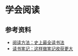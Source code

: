 # 学会阅读

## 参考资料
- [阅读方法：史上最全读书法](http://mp.weixin.qq.com/s?__biz=MjM5OTA3MjUwMA==&mid=205263526&idx=2&sn=21b5ca4a0699153f36131d3983a5f7d1#rd)
- [读书笔记：这样做笔记收获更大](http://mp.weixin.qq.com/s?__biz=MjM5OTA3MjUwMA==&mid=205263526&idx=1&sn=658c0943f3bd146acff9b0a00b7741e1#rd)
